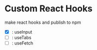 # Custom React Hooks

make react hooks and publish to npm

- [x] : useInput
- [ ] : useTabs
- [ ] : useFetch
